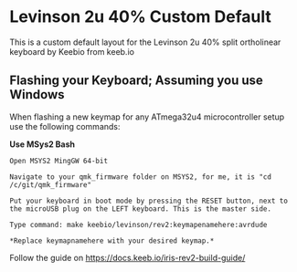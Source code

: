 # Levinson 2u 40% Custom Default

This is a custom default layout for the Levinson 2u 40% split ortholinear keyboard by Keebio from keeb.io

## Flashing your Keyboard; Assuming you use Windows

When flashing a new keymap for any ATmega32u4 microcontroller setup use the following commands:

**Use MSys2 Bash**

    Open MSYS2 MingGW 64-bit

    Navigate to your qmk_firmware folder on MSYS2, for me, it is "cd /c/git/qmk_firmware"

    Put your keyboard in boot mode by pressing the RESET button, next to the microUSB plug on the LEFT keyboard. This is the master side.

    Type command: make keebio/levinson/rev2:keymapenamehere:avrdude
    
    *Replace keymapnamehere with your desired keymap.*
    
Follow the guide on https://docs.keeb.io/iris-rev2-build-guide/

